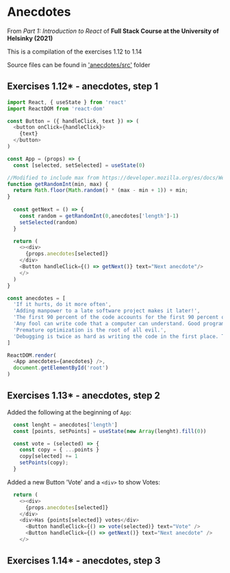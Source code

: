 # Anecdotes
From *Part 1: Introduction to React* of **Full Stack Course at the University of Helsinky (2021)**

This is a compilation of the exercises 1.12 to 1.14

Source files can be found in ['anecdotes/src'](https://github.com/greenvan/fullstackopen2021/tree/main/part1/anecdores/src) folder

## Exercises 1.12* - anecdotes, step 1

```js
import React, { useState } from 'react'
import ReactDOM from 'react-dom'

const Button = ({ handleClick, text }) => (
  <button onClick={handleClick}>
    {text}
  </button>
)

const App = (props) => {
  const [selected, setSelected] = useState(0)

//Modified to include max from https://developer.mozilla.org/es/docs/Web/JavaScript/Reference/Global_Objects/Math/random
function getRandomInt(min, max) {
  return Math.floor(Math.random() * (max - min + 1)) + min;
}
  
  const getNext = () => {   
    const random = getRandomInt(0,anecdotes['length']-1)
    setSelected(random)   
  }

  return (
    <><div>
      {props.anecdotes[selected]}
    </div>
    <Button handleClick={() => getNext()} text="Next anecdote"/>
    </>
  )
}

const anecdotes = [
  'If it hurts, do it more often',
  'Adding manpower to a late software project makes it later!',
  'The first 90 percent of the code accounts for the first 90 percent of the development time...The remaining 10 percent of the code accounts for the other 90 percent of the development time.',
  'Any fool can write code that a computer can understand. Good programmers write code that humans can understand.',
  'Premature optimization is the root of all evil.',
  'Debugging is twice as hard as writing the code in the first place. Therefore, if you write the code as cleverly as possible, you are, by definition, not smart enough to debug it.'
]

ReactDOM.render(
  <App anecdotes={anecdotes} />,
  document.getElementById('root')
)
```

## Exercises 1.13* - anecdotes, step 2
Added the following at the beginning of `App`: 
```js
  const lenght = anecdotes['length']
  const [points, setPoints] = useState(new Array(lenght).fill(0))

  const vote = (selected) => {
    const copy = { ...points }
    copy[selected] += 1
    setPoints(copy);
  }
```
Added a new Button 'Vote' and a `<div>` to show Votes:
```js
  return (
    <><div>
      {props.anecdotes[selected]}
    </div>
    <div>Has {points[selected]} votes</div>
      <Button handleClick={() => vote(selected)} text="Vote" />
      <Button handleClick={() => getNext()} text="Next anecdote" />
    </>
```
## Exercises 1.14* - anecdotes, step 3

```js

```